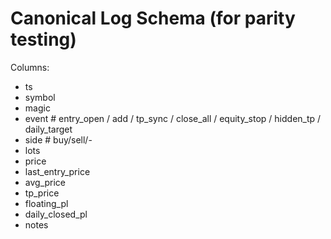 
# Canonical Log Schema (for parity testing)

Columns:
- ts
- symbol
- magic
- event        # entry_open / add / tp_sync / close_all / equity_stop / hidden_tp / daily_target
- side         # buy/sell/-
- lots
- price
- last_entry_price
- avg_price
- tp_price
- floating_pl
- daily_closed_pl
- notes
